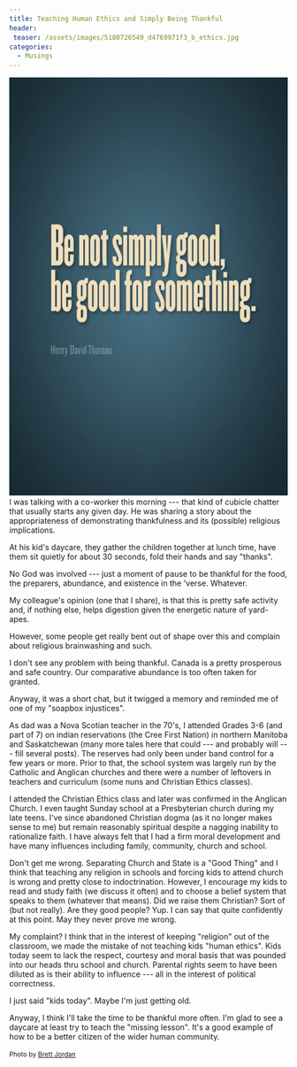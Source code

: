 ```yaml
---
title: Teaching Human Ethics and Simply Being Thankful
header:
 teaser: /assets/images/5180726549_d4769971f3_b_ethics.jpg
categories:
  - Musings
---
```

<img src="/assets/images/5180726549_d4769971f3_b_ethics.jpg">I was talking with a co-worker this morning --- that kind of cubicle chatter that usually starts any given day. He was sharing a story about the appropriateness of demonstrating thankfulness and its (possible) religious implications.

At his kid's daycare, they gather the children together at lunch time, have them sit quietly for about 30 seconds, fold their hands and say "thanks".

No God was involved --- just a moment of pause to be thankful for the food, the preparers, abundance, and existence in the 'verse. Whatever.

My colleague's opinion (one that I share), is that this is pretty safe activity and, if nothing else, helps digestion given the energetic nature of yard-apes.

However, some people get really bent out of shape over this and complain about religious brainwashing and such.

I don't see any problem with being thankful. Canada is a pretty prosperous and safe country. Our comparative abundance is too often taken for granted.

Anyway, it was a short chat, but it twigged a memory and reminded me of one of my "soapbox injustices".

As dad was a Nova Scotian teacher in the 70's, I attended Grades 3-6 (and part of 7) on indian reservations (the Cree First Nation) in northern Manitoba and Saskatchewan (many more tales here that could --- and probably will --- fill several posts). The reserves had only been under band control for a few years or more. Prior to that, the school system was largely run by the Catholic and Anglican churches and there were a number of leftovers in teachers and curriculum (some nuns and Christian Ethics classes).

I attended the Christian Ethics class and later was confirmed in the Anglican Church. I even taught Sunday school at a Presbyterian church during my late teens. I've since abandoned Christian dogma (as it no longer makes sense to me) but remain reasonably spiritual despite a nagging inability to rationalize faith. I have always felt that I had a firm moral development and have many influences including family, community, church and school.

Don't get me wrong. Separating Church and State is a "Good Thing" and I think that teaching any religion in schools and forcing kids to attend church is wrong and pretty close to indoctrination. However, I encourage my kids to read and study faith (we discuss it often) and to choose a belief system that speaks to them (whatever that means). Did we raise them Christian? Sort of (but not really). Are they good people? Yup. I can say that quite confidently at this point. May they never prove me wrong.

My complaint? I think that in the interest of keeping "religion" out of the classroom, we made the mistake of not teaching kids "human ethics". Kids today seem to lack the respect, courtesy and moral basis that was pounded into our heads thru school and church. Parental rights seem to have been diluted as is their ability to influence --- all in the interest of political correctness.

I just said "kids today". Maybe I'm just getting old.

Anyway, I think I'll take the time to be thankful more often. I'm glad to see a daycare at least try to teach the "missing lesson". It's a good example of how to be a better citizen of the wider human community.

<small>Photo by <a href="http://www.flickr.com/photos/55497864@N00/5180726549" target="_blank">Brett Jordan</a> </small>
